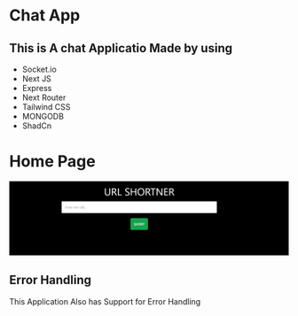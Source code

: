 # Chat App

## This is A chat Applicatio Made by using 

- Socket.io
- Next JS
- Express
- Next Router
- Tailwind CSS
- MONGODB 
- ShadCn



# Home Page

![Home](/urlshortnerclient//public/profile.png)

## Error Handling
This Application Also has Support for Error Handling 

